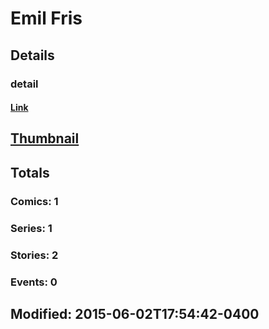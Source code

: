 # Emil  Fris 
## Details
### detail
#### [Link](http://marvel.com/comics/creators/12748/emil_fris?utm_campaign=apiRef&utm_source=225578a89fc76f3d20fbffda5d17a88d)
## [Thumbnail](http://i.annihil.us/u/prod/marvel/i/mg/b/40/image_not_available.jpg)
## Totals
### Comics: 1
### Series: 1
### Stories: 2
### Events: 0
## Modified: 2015-06-02T17:54:42-0400